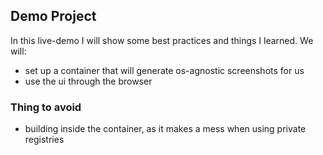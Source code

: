 ## Demo Project 

In this live-demo I will show some best practices and things I learned.
We will:

- set up a container that will generate os-agnostic screenshots for us
- use the ui through the browser

### Thing to avoid

- building inside the container, as it makes a mess when using private registries